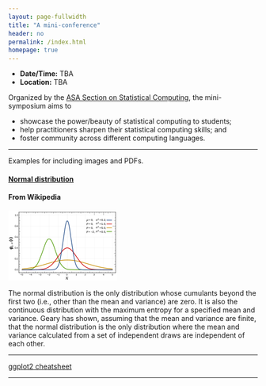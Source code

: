 ```yaml
---
layout: page-fullwidth
title: "A mini-conference"
header: no
permalink: /index.html
homepage: true
---
```


+ **Date/Time:** TBA
+ **Location:** TBA

Organized by the [ASA Section on Statistical
Computing](https://community.amstat.org/jointscsg-section/home), the
mini-symposium aims to

+ showcase the power/beauty of statistical computing to students;
+ help practitioners sharpen their statistical computing skills; and
+ foster community across different computing languages.


----

Examples for including images and PDFs.

<div class="row-fluid">

<h4><a href="https://en.wikipedia.org/wiki/Normal_distribution"
target="_blank" rel="noopener">Normal distribution</a></h4>

<h4>From Wikipedia</h4>

<img class="imgfloat" src="docs/normal.png"/>

The normal distribution is the only distribution whose 
cumulants beyond the first two (i.e., other than the mean 
and variance) are zero. It is also the continuous distribution 
with the maximum entropy for a specified mean and variance.
Geary has shown, assuming that the mean and variance are finite, 
that the normal distribution is the only distribution where the 
mean and variance calculated from a set of independent draws are 
independent of each other.

</div>

----

[ggplot2 cheatsheet](docs/ggplot2-cheatsheet.pdf)

----

